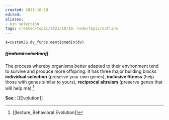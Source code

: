 ```yaml
---
created: 2021-10-19
edited: 
aliases:
- kin selection
tags: created/topic/2021/10/19, node/topic/outline
---
```

`$=customJS.dv_funcs.mentionedIn(dv)`

##### <s class="topic-title">[[natural selection]]</s>

The process whereby organisms better adapted to their environment tend to survive and produce more offspring. It has three major building blocks **individual selection** (preserve your own genes), **inclusive fitness** (help those with genes similar to yours), **reciprocal altruism** (preserve genes that will help me) [^1]

**See**:: [[Evolution]]

[^1]:[[lecture_Behavioral Evolution]]
